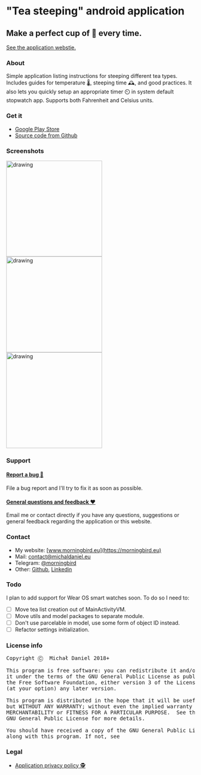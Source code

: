 # "Tea steeping" android application

## Make a perfect cup of 🍵 every time.

[See the application webstie.](https://morningbird.eu/app/teasteeping)

### About

Simple application listing instructions for steeping different tea types. Includes guides for temperature 🌡, steeping time 🕰, and good practices. It also lets you quickly setup an appropriate timer ⏲ in system default stopwatch app. Supports both Fahrenheit and Celsius units.

### Get it

* [Google Play Store](https://play.google.com/store/apps/details?id=eu.morningbird.teasteeping)
* [Source code from Github](https://github.com/michaldaniel/teasteeping-android/archive/master.zip)

### Screenshots
<img src="https://user-images.githubusercontent.com/1345297/51793692-c1c91c00-21c4-11e9-8eb2-22ccf54b7fc6.png" alt="drawing" width="256"/> <img src="https://user-images.githubusercontent.com/1345297/51793693-c1c91c00-21c4-11e9-838a-3c19654b214e.png" alt="drawing" width="256"/> <img src="https://user-images.githubusercontent.com/1345297/51793694-c261b280-21c4-11e9-8f20-faa7c2cb7581.png" alt="drawing" width="256"/>

### Support

#### [Report a bug 🐛](https://github.com/michaldaniel/teasteeping-android/issues/new)

File a bug report and I'll try to fix it as soon as possible.

#### [General questions and feedback ❤️](mailto:contact@michaldaniel.eu)

Email me or contact directly if you have any questions, suggestions or general feedback regarding the application or this website.

### Contact

* My website: [www.morningbird.eu](https://morningbird.eu)
* Mail: [contact@michaldaniel.eu](mailto:contact@michaldaniel.eu)
* Telegram: [@morningbird](https://telegram.me/morningbird)
* Other: [Github](https://github.com/michaldaniel), [Linkedin](https://www.linkedin.com/in/michalpiotrdaniel)

### Todo

I plan to add support for Wear OS smart watches soon. To do so I need to:

* [ ] Move tea list creation out of MainActivityVM.
* [ ] Move utils and model packages to separate module.
* [ ] Don't use parcelable in model, use some form of object ID instead.
* [ ] Refactor settings initialization.

### License info

<pre>
Copyright Ⓒ  Michał Daniel 2018+

This program is free software: you can redistribute it and/or modify
it under the terms of the GNU General Public License as published by
the Free Software Foundation, either version 3 of the License, or
(at your option) any later version.

This program is distributed in the hope that it will be useful,
but WITHOUT ANY WARRANTY; without even the implied warranty of
MERCHANTABILITY or FITNESS FOR A PARTICULAR PURPOSE.  See the
GNU General Public License for more details.

You should have received a copy of the GNU General Public License
along with this program. If not, see <http://www.gnu.org/licenses/>
</pre>

### Legal

* [Application privacy policy 🕵️](https://morningbird.eu/app/teasteeping/privacy)
